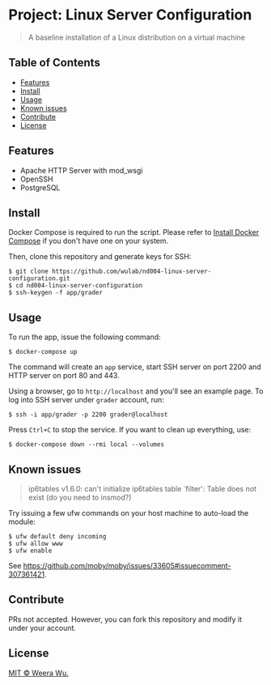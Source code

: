 # Project: Linux Server Configuration

> A baseline installation of a Linux distribution on a virtual machine

## Table of Contents

- [Features](#features)
- [Install](#install)
- [Usage](#usage)
- [Known issues](#known-issues)
- [Contribute](#contribute)
- [License](#license)

## Features

- Apache HTTP Server with mod_wsgi
- OpenSSH
- PostgreSQL

## Install

Docker Compose is required to run the script. Please refer to [Install Docker
Compose](https://docs.docker.com/compose/install/) if you don't have one on
your system.

Then, clone this repository and generate keys for SSH:

    $ git clone https://github.com/wulab/nd004-linux-server-configuration.git
    $ cd nd004-linux-server-configuration
    $ ssh-keygen -f app/grader

## Usage

To run the app, issue the following command:

    $ docker-compose up

The command will create an `app` service, start SSH server on port 2200 and
HTTP server on port 80 and 443.

Using a browser, go to `http://localhost` and you'll see an example page. To
log into SSH server under `grader` account, run:

    $ ssh -i app/grader -p 2200 grader@localhost

Press `Ctrl+C` to stop the service. If you want to clean up everything, use:

    $ docker-compose down --rmi local --volumes

## Known issues

> ip6tables v1.6.0: can't initialize ip6tables table `filter': Table does not
> exist (do you need to insmod?)

Try issuing a few ufw commands on your host machine to auto-load the module:

    $ ufw default deny incoming
    $ ufw allow www
    $ ufw enable

See https://github.com/moby/moby/issues/33605#issuecomment-307361421.

## Contribute

PRs not accepted. However, you can fork this repository and modify it under
your account.

## License

[MIT © Weera Wu.](LICENSE)
